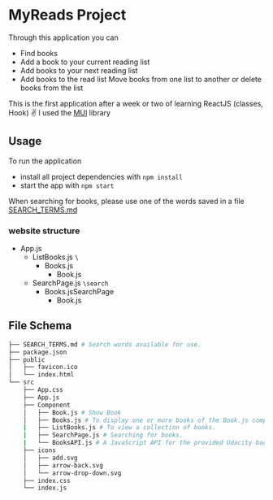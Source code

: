 # MyReads Project
Through this application you can
- Find books
- Add a book to your current reading list
- Add books to your next reading list
- Add books to the read list
  Move books from one list to another or delete books from the list

This is the first application after a week or two of learning ReactJS (classes, Hook) ✌️
I used the [MUI](https://mui.com/) library

## Usage

To run the application

* install all project dependencies with `npm install`
* start the app with `npm start`

When searching for books, please use one of the words saved in a file [SEARCH_TERMS.md](SEARCH_TERMS.md)

### website structure
-  App.js
   -  ListBooks.js `\`
      -  Books.js
         -  Book.js
   -  SearchPage.js `\search`
      -   Books.jsSearchPage
          -   Book.js

## File Schema
```bash
├── SEARCH_TERMS.md # Search words available for use.
├── package.json 
├── public
│   ├── favicon.ico 
│   └── index.html 
└── src
    ├── App.css 
    ├── App.js 
    ├── Component
    │   ├── Book.js # Show Book 
    │   ├── Books.js # To display one or more books of the Book.js component.
    |   ├── ListBooks.js # To view a collection of books.
    |   ├── SearchPage.js # Searching for books.
    |   └── BooksAPI.js # A JavaScript API for the provided Udacity backend.
    ├── icons 
    │   ├── add.svg
    │   ├── arrow-back.svg
    │   └── arrow-drop-down.svg
    ├── index.css 
    └── index.js
```

